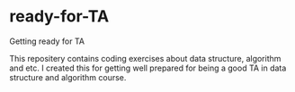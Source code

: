 # ready-for-TA
Getting ready for TA

This repositery contains coding exercises about data structure, algorithm and etc.
I created this for getting well prepared for being a good TA in data structure and algorithm course. 

